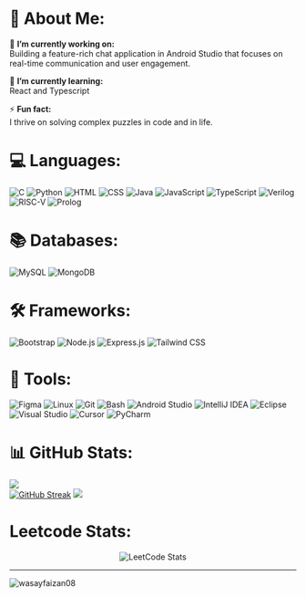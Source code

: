 # 💫 About Me:
🔭 **I’m currently working on:**  
Building a feature-rich chat application in Android Studio that focuses on real-time communication and user engagement.

🌱 **I’m currently learning:**  
React and Typescript

⚡ **Fun fact:**  
I thrive on solving complex puzzles in code and in life.

# 💻 Languages:
![C](https://img.shields.io/badge/C-%2300599C.svg?style=for-the-badge&logo=c&logoColor=white)
![Python](https://img.shields.io/badge/Python-%233776AB.svg?style=for-the-badge&logo=python&logoColor=white)
![HTML](https://img.shields.io/badge/HTML5-%23E34F26.svg?style=for-the-badge&logo=html5&logoColor=white)
![CSS](https://img.shields.io/badge/CSS3-%231572B6.svg?style=for-the-badge&logo=css3&logoColor=white)
![Java](https://img.shields.io/badge/Java-%23007396.svg?style=for-the-badge&logo=java&logoColor=white)
![JavaScript](https://img.shields.io/badge/JavaScript-%23F7DF1E.svg?style=for-the-badge&logo=javascript&logoColor=black)
![TypeScript](https://img.shields.io/badge/TypeScript-%233178C6.svg?style=for-the-badge&logo=typescript&logoColor=white)
![Verilog](https://img.shields.io/badge/Verilog-%2300519C.svg?style=for-the-badge&logo=verilog&logoColor=white)
![RISC-V](https://img.shields.io/badge/RISC_V-%23F93A02.svg?style=for-the-badge&logo=riscv&logoColor=white)
![Prolog](https://img.shields.io/badge/Prolog-%23734151.svg?style=for-the-badge&logo=prolog&logoColor=white)

# 📚 Databases: 
![MySQL](https://img.shields.io/badge/MySQL-%234479A1.svg?style=for-the-badge&logo=mysql&logoColor=white)
![MongoDB](https://img.shields.io/badge/MongoDB-%2347A248.svg?style=for-the-badge&logo=mongodb&logoColor=white)

# 🛠️ Frameworks:
![Bootstrap](https://img.shields.io/badge/Bootstrap-%237952B3.svg?style=for-the-badge&logo=bootstrap&logoColor=white)
![Node.js](https://img.shields.io/badge/Node.js-%23339933.svg?style=for-the-badge&logo=node.js&logoColor=white)
![Express.js](https://img.shields.io/badge/Express.js-%23000000.svg?style=for-the-badge&logo=express&logoColor=white)
![Tailwind CSS](https://img.shields.io/badge/Tailwind_CSS-%2338B2AC.svg?style=for-the-badge&logo=tailwind-css&logoColor=white)

# 🧰 Tools:
![Figma](https://img.shields.io/badge/Figma-%23F24E1E.svg?style=for-the-badge&logo=figma&logoColor=white)
![Linux](https://img.shields.io/badge/Linux-FCC624?style=for-the-badge&logo=linux&logoColor=black)
![Git](https://img.shields.io/badge/Git-%23F05032.svg?style=for-the-badge&logo=git&logoColor=white)
![Bash](https://img.shields.io/badge/Bash-%23121011.svg?style=for-the-badge&logo=gnu-bash&logoColor=white)
![Android Studio](https://img.shields.io/badge/Android_Studio-%233DDC84.svg?style=for-the-badge&logo=android-studio&logoColor=white)
![IntelliJ IDEA](https://img.shields.io/badge/IntelliJ_IDEA-%23000000.svg?style=for-the-badge&logo=intellij-idea&logoColor=white)
![Eclipse](https://img.shields.io/badge/Eclipse-2C2255?style=for-the-badge&logo=eclipse&logoColor=white)
![Visual Studio](https://img.shields.io/badge/Visual_Studio-5C2D91?style=for-the-badge&logo=visual-studio&logoColor=white)
![Cursor](https://img.shields.io/badge/Cursor-007ACC?style=for-the-badge&logo=cursor&logoColor=white)
![PyCharm](https://img.shields.io/badge/PyCharm-000000.svg?style=for-the-badge&logo=pycharm&logoColor=white)


# 📊 GitHub Stats:
![](https://github-readme-stats.vercel.app/api?username=wasayfaizan&theme=blueberry&hide_border=false&include_all_commits=false&count_private=false)<br/>
[![GitHub Streak](https://github-readme-streak-stats.herokuapp.com?user=wasayfaizan&theme=blueberry)](https://git.io/streak-stats)
![](https://github-readme-stats.vercel.app/api/top-langs/?username=wasayfaizan&theme=blueberry&hide_border=false&include_all_commits=false&count_private=false&layout=compact)

# Leetcode Stats:
<p  style="display: flex; justify-content: center; align-items: center; flex-wrap: nowrap;">
   <img src="https://leetcard.jacoblin.cool/wasayfaizan?theme=dark&font=Open%20Sans" alt="LeetCode Stats">
</p>

---
 <p align="left">
      <img src="https://komarev.com/ghpvc/?username=wasayfaizan08&label=Profile%20views&color=0e75b6&style=flat" alt="wasayfaizan08" />
   </p>







